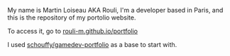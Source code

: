
My name is Martin Loiseau AKA Rouli, I'm a developer based in Paris, and this is the repository of my portolio website.

To access it, go to [rouli-m.github.io/portfolio](https://rouli-m.github.io/portfolio)

I used [schouffy/gamedev-portfolio](https://github.com/schouffy/gamedev-portfolio) as a base to start with.